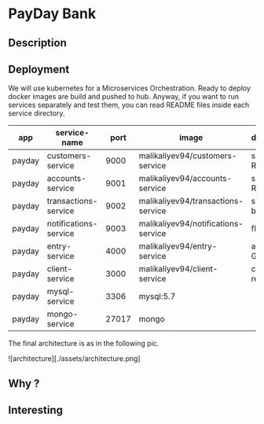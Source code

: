 # PayDay Bank

## Description

## Deployment
We will use kubernetes for a Microservices Orchestration.
Ready to deploy docker images are build and pushed to hub. 
Anyway, if you want to run services separately and test them, you can read README files inside each service directory.

app | service-name | port | image | description
--- | --- | --- | --- | ---
payday | customers-service     | 9000  | malikaliyev94/customers-service     | spring boot REST
payday | accounts-service      | 9001  | malikaliyev94/accounts-service      | spring boot REST
payday | transactions-service  | 9002  | malikaliyev94/transactions-service  | spring-boot REST
payday | notifications-service | 9003  | malikaliyev94/notifications-service | flask
payday | entry-service         | 4000  | malikaliyev94/entry-service         | apollo GraphQL
payday | client-service        | 3000  | malikaliyev94/client-service        | create-reapp-app
payday | mysql-service         | 3306  | mysql:5.7                           | 
payday | mongo-service         | 27017 | mongo                               | 

The final architecture is as in the following pic.

![architecture][./assets/architecture.png]

## Why ?

## Interesting
